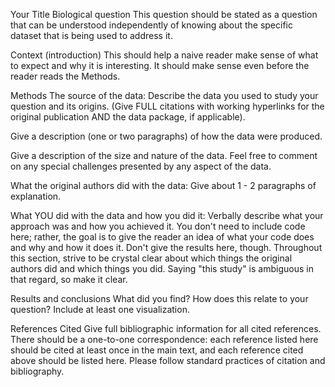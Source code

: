 








Your Title
Biological question
This question should be stated as a question that can be understood independently of knowing about the specific dataset that is being used to address it.

Context (introduction)
This should help a naive reader make sense of what to expect and why it is interesting. It should make sense even before the reader reads the Methods.

Methods
The source of the data:
Describe the data you used to study your question and its origins. (Give FULL citations with working hyperlinks for the original publication AND the data package, if applicable).

Give a description (one or two paragraphs) of how the data were produced.

Give a description of the size and nature of the data. Feel free to comment on any special challenges presented by any aspect of the data.

What the original authors did with the data:
Give about 1 - 2 paragraphs of explanation.

What YOU did with the data and how you did it:
Verbally describe what your approach was and how you achieved it. You don't need to include code here; rather, the goal is to give the reader an idea of what your code does and why and how it does it. Don't give the results here, though. Throughout this section, strive to be crystal clear about which things the original authors did and which things you did. Saying "this study" is ambiguous in that regard, so make it clear.

Results and conclusions
What did you find? How does this relate to your question? Include at least one visualization.

References Cited
Give full bibliographic information for all cited references. There should be a one-to-one correspondence: each reference listed here should be cited at least once in the main text, and each reference cited above should be listed here. Please follow standard practices of citation and bibliography.
